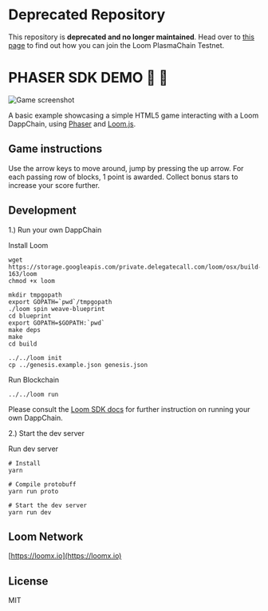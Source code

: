 # Deprecated Repository

This repository is **deprecated and no longer maintained**. Head over to
[this page](https://loomx.io/developers/docs/en/join-testnet.html) to find out how you can join the Loom PlasmaChain Testnet.

# PHASER SDK DEMO :crystal_ball: :dizzy:

![Game screenshot](/src/assets/screenshot.png)

A basic example showcasing a simple HTML5 game interacting with a Loom DappChain, using [Phaser](http://phaser.io) and [Loom.js](https://github.com/loomnetwork/loom-js).

Game instructions
----

Use the arrow keys to move around, jump by pressing the up arrow.
For each passing row of blocks, 1 point is awarded. Collect bonus stars to increase your score further.


Development
----

1.) Run your own DappChain

Install Loom

```
wget https://storage.googleapis.com/private.delegatecall.com/loom/osx/build-163/loom
chmod +x loom

mkdir tmpgopath
export GOPATH=`pwd`/tmpgopath
./loom spin weave-blueprint
cd blueprint
export GOPATH=$GOPATH:`pwd`
make deps
make
cd build

../../loom init
cp ../genesis.example.json genesis.json

```

Run Blockchain

```
../../loom run
```

Please consult the [Loom SDK docs](https://loomx.io/developers/docs/en/prereqs.html) for further instruction on running your own DappChain.


2.) Start the dev server

Run dev server

```
# Install
yarn

# Compile protobuff
yarn run proto

# Start the dev server
yarn run dev

```

Loom Network
----
[https://loomx.io](https://loomx.io)


License
----

MIT
